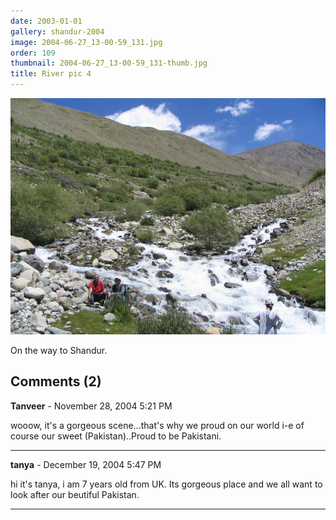 ```yaml
---
date: 2003-01-01
gallery: shandur-2004
image: 2004-06-27_13-00-59_131.jpg
order: 109
thumbnail: 2004-06-27_13-00-59_131-thumb.jpg
title: River pic 4
---
```


![River pic 4](./2004-06-27_13-00-59_131.jpg)

On the way to Shandur.

<div id="comments">

## Comments (2)

**Tanveer** - November 28, 2004  5:21 PM

wooow, it's a gorgeous scene...that's why we proud on our world i-e of course our sweet (Pakistan)..Proud to be Pakistani.

---

**tanya** - December 19, 2004  5:47 PM

hi it's tanya, i am 7 years old from UK. Its gorgeous place and we all want to look after our beutiful Pakistan.

---

</div>